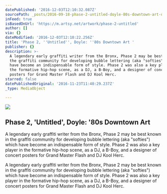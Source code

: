 ```yaml
---
datePublished: '2016-12-03T12:10:32.087Z'
sourcePath: _posts/2016-09-18-phase-2-untitled-doyle-80s-downtown-art-or-artsy.md
inFeed: true
isBasedOnUrl: 'https://m.artsy.net/artwork/phase-2-untitled'
author: []
via: {}
dateModified: '2016-12-03T12:10:22.256Z'
title: 'Phase 2, ''Untitled'', Doyle: ''80s Downtown Art '
publisher: {}
description: >-
  A legendary early graffiti writer from the Bronx, Phase 2 may be best known in
  the graffiti community for developing bubble lettering (aka "softies") which
  have become an indispensable form of style. Phase 2 was also a key player in
  the formative hip-hop scene, as a DJ, a B-Boy, and a designer of concert
  posters for Grand Master Flash and DJ Kool Herc.
starred: false
datePublishedOriginal: '2016-11-23T11:40:29.237Z'
_type: MediaObject

---
```

<article style=""><img src="https://imgflo.herokuapp.com/graph/2b2431f8e7ba7b0/d8f7632b2de8fbe502fdb1d9df977a8a/croprotate.jpg?cropheight=2922&amp;cropwidth=3782&amp;degrees=0&amp;input=https%3A%2F%2Fd32dm0rphc51dk.cloudfront.net%2Fxofwdm0aV1IAb-om1oSc_Q%2Fnormalized.jpg&amp;x=0&amp;y=0" /><h1>Phase 2, 'Untitled', Doyle: '80s Downtown Art </h1><p>A legendary early graffiti writer from the Bronx, Phase 2 may be best known in the graffiti community for developing bubble lettering (aka "softies") which have become an indispensable form of style. Phase 2 was also a key player in the formative hip-hop scene, as a DJ, a B-Boy, and a designer of concert posters for Grand Master Flash and DJ Kool Herc.</p></article>

A legendary early graffiti writer from the Bronx, Phase 2 may be best known in the graffiti community for developing bubble lettering (aka "softies") which have become an indispensable form of style. Phase 2 was also a key player in the formative hip-hop scene, as a DJ, a B-Boy, and a designer of concert posters for Grand Master Flash and DJ Kool Herc.
